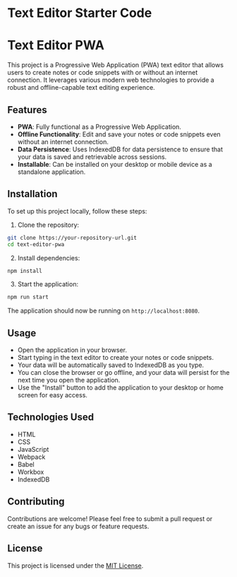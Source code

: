 # Text Editor Starter Code

# Text Editor PWA

This project is a Progressive Web Application (PWA) text editor that allows users to create notes or code snippets with or without an internet connection. It leverages various modern web technologies to provide a robust and offline-capable text editing experience.

## Features

- **PWA**: Fully functional as a Progressive Web Application.
- **Offline Functionality**: Edit and save your notes or code snippets even without an internet connection.
- **Data Persistence**: Uses IndexedDB for data persistence to ensure that your data is saved and retrievable across sessions.
- **Installable**: Can be installed on your desktop or mobile device as a standalone application.

## Installation

To set up this project locally, follow these steps:

1. Clone the repository:

```bash
git clone https://your-repository-url.git
cd text-editor-pwa
```

2. Install dependencies:

```bash
npm install
```

3. Start the application:

```bash
npm run start
```

The application should now be running on `http://localhost:8080`.

## Usage

- Open the application in your browser.
- Start typing in the text editor to create your notes or code snippets.
- Your data will be automatically saved to IndexedDB as you type.
- You can close the browser or go offline, and your data will persist for the next time you open the application.
- Use the "Install" button to add the application to your desktop or home screen for easy access.

## Technologies Used

- HTML
- CSS
- JavaScript
- Webpack
- Babel
- Workbox
- IndexedDB

## Contributing

Contributions are welcome! Please feel free to submit a pull request or create an issue for any bugs or feature requests.

## License

This project is licensed under the [MIT License](LICENSE.md).
